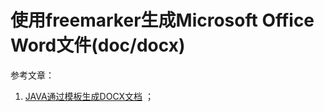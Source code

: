 # 使用freemarker生成Microsoft Office Word文件(doc/docx)










参考文章：

1. [JAVA通过模板生成DOCX文档](https://blog.csdn.net/u010588262/article/details/53666644) ；